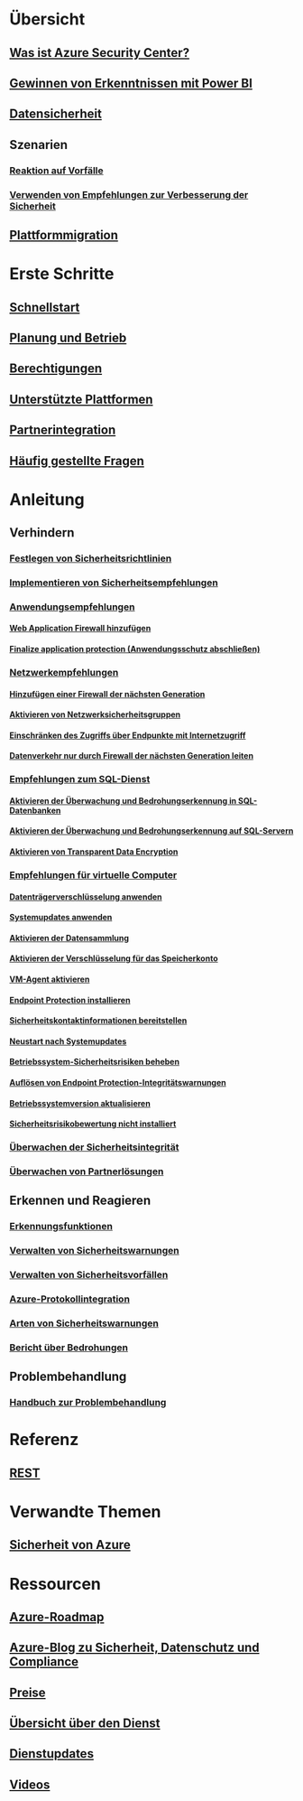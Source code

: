 # Übersicht
## [Was ist Azure Security Center?](security-center-intro.md)
## [Gewinnen von Erkenntnissen mit Power BI](security-center-powerbi.md)
## [Datensicherheit](security-center-data-security.md)
## Szenarien
### [Reaktion auf Vorfälle](security-center-incident-response.md)
### [Verwenden von Empfehlungen zur Verbesserung der Sicherheit](security-center-using-recommendations.md)
## [Plattformmigration](security-center-platform-migration.md)

# Erste Schritte
## [Schnellstart](security-center-get-started.md)
## [Planung und Betrieb](security-center-planning-and-operations-guide.md)
## [Berechtigungen](security-center-permissions.md)
## [Unterstützte Plattformen](security-center-os-coverage.md)
## [Partnerintegration](security-center-partner-integration.md)
## [Häufig gestellte Fragen](security-center-faq.md)

# Anleitung

## Verhindern
### [Festlegen von Sicherheitsrichtlinien](security-center-policies.md)
### [Implementieren von Sicherheitsempfehlungen](security-center-recommendations.md)

### [Anwendungsempfehlungen](security-center-application-recommendations.md)
#### [Web Application Firewall hinzufügen](security-center-add-web-application-firewall.md)
#### [Finalize application protection (Anwendungsschutz abschließen)](security-center-add-web-application-firewall.md#finalize-application-protection)

### [Netzwerkempfehlungen](security-center-network-recommendations.md)
#### [Hinzufügen einer Firewall der nächsten Generation](security-center-add-next-generation-firewall.md)
#### [Aktivieren von Netzwerksicherheitsgruppen](security-center-enable-network-security-groups.md)
#### [Einschränken des Zugriffs über Endpunkte mit Internetzugriff](security-center-restrict-access-through-internet-facing-endpoints.md)
#### [Datenverkehr nur durch Firewall der nächsten Generation leiten](security-center-add-next-generation-firewall.md#route-traffic-through-ngfw-only)

### [Empfehlungen zum SQL-Dienst](security-center-sql-service-recommendations.md)
#### [Aktivieren der Überwachung und Bedrohungserkennung in SQL-Datenbanken](security-center-enable-auditing-on-sql-databases.md)
#### [Aktivieren der Überwachung und Bedrohungserkennung auf SQL-Servern](security-center-enable-auditing-on-sql-servers.md)
#### [Aktivieren von Transparent Data Encryption](security-center-enable-transparent-data-encryption.md)

### [Empfehlungen für virtuelle Computer](security-center-virtual-machine-recommendations.md)
#### [Datenträgerverschlüsselung anwenden](security-center-apply-disk-encryption.md)
#### [Systemupdates anwenden](security-center-apply-system-updates.md)
#### [Aktivieren der Datensammlung](security-center-enable-data-collection.md)
#### [Aktivieren der Verschlüsselung für das Speicherkonto](security-center-enable-encryption-for-storage-account.md)
#### [VM-Agent aktivieren](security-center-enable-vm-agent.md)
#### [Endpoint Protection installieren](security-center-install-endpoint-protection.md)
#### [Sicherheitskontaktinformationen bereitstellen](security-center-provide-security-contact-details.md)
#### [Neustart nach Systemupdates](security-center-apply-system-updates.md#reboot-after-system-updates)
#### [Betriebssystem-Sicherheitsrisiken beheben](security-center-remediate-os-vulnerabilities.md)
#### [Auflösen von Endpoint Protection-Integritätswarnungen](security-center-resolve-endpoint-protection-health-alerts.md)
#### [Betriebssystemversion aktualisieren](security-center-update-os-version.md)
#### [Sicherheitsrisikobewertung nicht installiert](security-center-vulnerability-assessment-recommendations.md)

### [Überwachen der Sicherheitsintegrität](security-center-monitoring.md)
### [Überwachen von Partnerlösungen](security-center-partner-solutions.md)

## Erkennen und Reagieren
### [Erkennungsfunktionen](security-center-detection-capabilities.md)
### [Verwalten von Sicherheitswarnungen](security-center-managing-and-responding-alerts.md)
### [Verwalten von Sicherheitsvorfällen](security-center-incident.md)
### [Azure-Protokollintegration](security-center-integrating-alerts-with-log-integration.md)
### [Arten von Sicherheitswarnungen](security-center-alerts-type.md)
### [Bericht über Bedrohungen](security-center-threat-report.md)

## Problembehandlung
### [Handbuch zur Problembehandlung](security-center-troubleshooting-guide.md)

# Referenz
## [REST](https://msdn.microsoft.com/en-US/library/mt704034(Azure.100).aspx)

# Verwandte Themen
## [Sicherheit von Azure](/azure/security/)

# Ressourcen
## [Azure-Roadmap](https://azure.microsoft.com/roadmap/)
## [Azure-Blog zu Sicherheit, Datenschutz und Compliance](http://blogs.msdn.com/b/azuresecurity/)
## [Preise](security-center-pricing.md)
## [Übersicht über den Dienst](https://azure.microsoft.com/services/security-center/)
## [Dienstupdates](https://azure.microsoft.com/updates/?product=security-center)
## [Videos](https://azure.microsoft.com/documentation/videos/index/?services=security-center)
